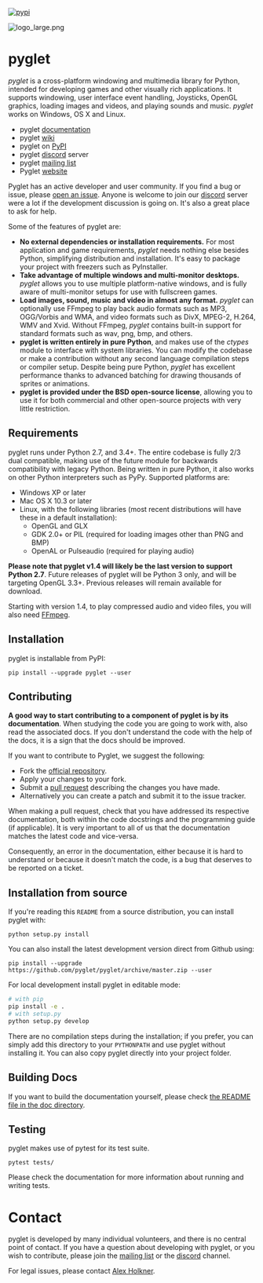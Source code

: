 [![pypi](https://badge.fury.io/py/pyglet.svg)](https://pypi.python.org/pypi/pyglet)

![logo_large.png](https://bitbucket.org/repo/aejyXX/images/3385888514-logo_large.png)

# pyglet

*pyglet* is a cross-platform windowing and multimedia library for Python, intended for developing games and other visually rich applications. It supports windowing, user interface event handling, Joysticks, OpenGL graphics, loading images and videos, and playing sounds and music. *pyglet* works on Windows, OS X and Linux.

* pyglet [documentation]
* pyglet [wiki]
* pyglet on [PyPI]
* pyglet [discord] server
* pyglet [mailing list]
* Pyglet [website]

Pyglet has an active developer and user community.  If you find a bug or issue, please [open an issue](https://github.com/pyglet/pyglet/issues).
Anyone is welcome to join our [discord] server were a lot
if the development discussion is going on. It's also a great place
to ask for help.

Some of the features of pyglet are:

* **No external dependencies or installation requirements.** For most application and game requirements, *pyglet* needs nothing else besides Python, simplifying distribution and installation. It's easy to package your project with freezers such as PyInstaller. 
* **Take advantage of multiple windows and multi-monitor desktops.** *pyglet* allows you to use multiple platform-native windows, and is fully aware of multi-monitor setups for use with fullscreen games.
* **Load images, sound, music and video in almost any format.** *pyglet* can optionally use FFmpeg to play back audio formats such as MP3, OGG/Vorbis and WMA, and video formats such as DivX, MPEG-2, H.264, WMV and Xvid. Without FFmpeg, *pyglet* contains built-in support for standard formats such as wav, png, bmp, and others.
* **pyglet is written entirely in pure Python**, and makes use of the *ctypes* module to interface with system libraries. You can modify the codebase or make a contribution without any second language compilation steps or compiler setup. Despite being pure Python, *pyglet* has excellent performance thanks to advanced batching for drawing thousands of sprites or animations.
* **pyglet is provided under the BSD open-source license**, allowing you to use it for both commercial and other open-source projects with very little restriction.

## Requirements

pyglet runs under Python 2.7, and 3.4+. The entire codebase is fully 2/3 dual
compatible, making use of the future module for backwards compatibility with
legacy Python. Being written in pure Python, it also works on other Python
interpreters such as PyPy. Supported platforms are:

* Windows XP or later
* Mac OS X 10.3 or later
* Linux, with the following libraries (most recent distributions will have
  these in a default installation):
  * OpenGL and GLX
  * GDK 2.0+ or PIL (required for loading images other than PNG and BMP)
  * OpenAL or Pulseaudio (required for playing audio)

**Please note that pyglet v1.4 will likely be the last version to support
Python 2.7**. Future releases of pyglet will be Python 3 only, and will be
targeting OpenGL 3.3+. Previous releases will remain available for download.

Starting with version 1.4, to play compressed audio and video files,
you will also need [FFmpeg](https://ffmpeg.org/).

## Installation

pyglet is installable from PyPI:

    pip install --upgrade pyglet --user

## Contributing

**A good way to start contributing to a component of pyglet is by its documentation**. When studying the code you are going to work with, also read the associated docs. If you don't understand the code with the help of the docs, it is a sign that the docs should be improved.

If you want to contribute to Pyglet, we suggest the following:

* Fork the [official repository](https://github.com/pyglet/pyglet/fork).
* Apply your changes to your fork.
* Submit a [pull request](https://github.com/pyglet/pyglet/pulls) describing the changes you have made.
* Alternatively you can create a patch and submit it to the issue tracker.

When making a pull request, check that you have addressed its respective documentation, both within the code docstrings and the programming guide (if applicable). It is very important to all of us that the documentation matches the latest code and vice-versa.

Consequently, an error in the documentation, either because it is hard to understand or because it doesn't match the code, is a bug that deserves to be reported on a ticket.

## Installation from source

If you're reading this `README` from a source distribution, you can install pyglet with:

    python setup.py install

You can also install the latest development version direct from Github using:

    pip install --upgrade https://github.com/pyglet/pyglet/archive/master.zip --user

For local development install pyglet in editable mode:

```bash
# with pip
pip install -e .
# with setup.py
python setup.py develop
```

There are no compilation steps during the installation; if you prefer,
you can simply add this directory to your `PYTHONPATH` and use pyglet without
installing it. You can also copy pyglet directly into your project folder.

## Building Docs

If you want to build the documentation yourself, please check
[the README file in the doc directory](doc/README).

## Testing

pyglet makes use of pytest for its test suite.

    pytest tests/

Please check the documentation for more information about running and writing tests.

# Contact

pyglet is developed by many individual volunteers, and there is no central point of contact. If you have a question about developing with pyglet, or you wish to contribute, please join the [mailing list] or the [discord] channel.

For legal issues, please contact [Alex Holkner](mailto:Alex.Holkner@gmail.com).

[discord]: https://discord.gg/QXyegWe
[mailing list]: http://groups.google.com/group/pyglet-users
[documentation]: https://pyglet.readthedocs.io
[wiki]:  https://github.com/pyglet/pyglet/wiki
[pypi]:  https://pypi.org/project/pyglet/
[website]: http://pyglet.org/
